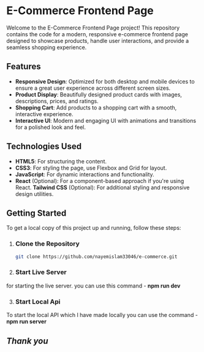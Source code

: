 # E-Commerce Frontend Page

Welcome to the E-Commerce Frontend Page project! This repository contains the code for a modern, responsive e-commerce frontend page designed to showcase products, handle user interactions, and provide a seamless shopping experience.

## Features

- **Responsive Design**: Optimized for both desktop and mobile devices to ensure a great user experience across different screen sizes.
- **Product Display**: Beautifully designed product cards with images, descriptions, prices, and ratings.
- **Shopping Cart**: Add products to a shopping cart with a smooth, interactive experience.
- **Interactive UI**: Modern and engaging UI with animations and transitions for a polished look and feel.

## Technologies Used

- **HTML5**: For structuring the content.
- **CSS3**: For styling the page, use Flexbox and Grid for layout.
- **JavaScript**: For dynamic interactions and functionality.
- **React** (Optional): For a component-based approach if you're using React.
**Tailwind CSS** (Optional): For additional styling and responsive design utilities.

## Getting Started

To get a local copy of this project up and running, follow these steps:

1. ### **Clone the Repository**

   ```bash
   git clone https://github.com/nayemislam33046/e-commerce.git

2. ### **Start Live Server**
  for starting the live server. you can use this command - **npm run dev**

3. ### **Start Local Api** 
To start the local API which I have made locally you can use the command - **npm run server**

##  *Thank you*
